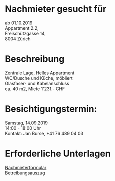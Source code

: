 # Nachmieter gesucht für

ab 01.10.2019<br/>
Appartment 2.2,<br/>
Freischützgasse 14,<br/>
8004 Zürich

# Beschreibung

Zentrale Lage, Helles Appartment<br/>
WC/Dusche und Küche, möbliert<br/>
Glasfaser- und Kabelanschluss<br/>
ca. 40 m2, Miete 1'231.- CHF

# Besichtigungstermin:

Samstag, 14.09.2019<br/>
14:00 - 18:00 Uhr<br/>
Kontakt: Jan Burse, +41 76 489 04 03

# Erforderliche Unterlagen

[Nachmieterformular](https://github.com/jburse/jekejeke-devel/raw/master/nachmieter_freischuetz.pdf)<br/>
Betreibungsauszug
